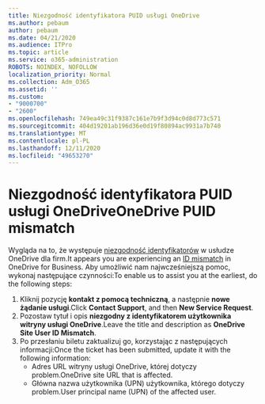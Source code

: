 ```yaml
---
title: Niezgodność identyfikatora PUID usługi OneDrive
ms.author: pebaum
author: pebaum
ms.date: 04/21/2020
ms.audience: ITPro
ms.topic: article
ms.service: o365-administration
ROBOTS: NOINDEX, NOFOLLOW
localization_priority: Normal
ms.collection: Adm_O365
ms.assetid: ''
ms.custom:
- "9000700"
- "2600"
ms.openlocfilehash: 749ea49c31f9387c161e7b9f3d94c0d8d773c571
ms.sourcegitcommit: 404d19201ab196d36e0d19f80894ac9931a7b740
ms.translationtype: MT
ms.contentlocale: pl-PL
ms.lasthandoff: 12/11/2020
ms.locfileid: "49653270"
---
```

# <a name="onedrive-puid-mismatch"></a><span data-ttu-id="9bc31-102">Niezgodność identyfikatora PUID usługi OneDrive</span><span class="sxs-lookup"><span data-stu-id="9bc31-102">OneDrive PUID mismatch</span></span>

<span data-ttu-id="9bc31-103">Wygląda na to, że występuje [niezgodność identyfikatorów](https://docs.microsoft.com/sharepoint/troubleshoot/administration/access-denied-or-need-permission-error-sharepoint-online-or-onedrive-for-business#when-accessing-a-onedrive-site) w usłudze OneDrive dla firm.</span><span class="sxs-lookup"><span data-stu-id="9bc31-103">It appears you are experiencing an [ID mismatch](https://docs.microsoft.com/sharepoint/troubleshoot/administration/access-denied-or-need-permission-error-sharepoint-online-or-onedrive-for-business#when-accessing-a-onedrive-site) in OneDrive for Business.</span></span> <span data-ttu-id="9bc31-104">Aby umożliwić nam najwcześniejszą pomoc, wykonaj następujące czynności:</span><span class="sxs-lookup"><span data-stu-id="9bc31-104">To enable us to assist you at the earliest, do the following steps:</span></span>

1. <span data-ttu-id="9bc31-105">Kliknij pozycję  **kontakt z pomocą techniczną**, a następnie  **nowe żądanie usługi**.</span><span class="sxs-lookup"><span data-stu-id="9bc31-105">Click  **Contact Support**, and then  **New Service Request**.</span></span>
2. <span data-ttu-id="9bc31-106">Pozostaw tytuł i opis  **niezgodny z identyfikatorem użytkownika witryny usługi OneDrive**.</span><span class="sxs-lookup"><span data-stu-id="9bc31-106">Leave the title and description as  **OneDrive Site User ID Mismatch**.</span></span>
3. <span data-ttu-id="9bc31-107">Po przesłaniu biletu zaktualizuj go, korzystając z następujących informacji:</span><span class="sxs-lookup"><span data-stu-id="9bc31-107">Once the ticket has been submitted, update it with the following information:</span></span>
    - <span data-ttu-id="9bc31-108">Adres URL witryny usługi OneDrive, której dotyczy problem.</span><span class="sxs-lookup"><span data-stu-id="9bc31-108">OneDrive site URL that is affected.</span></span>
    - <span data-ttu-id="9bc31-109">Główna nazwa użytkownika (UPN) użytkownika, którego dotyczy problem.</span><span class="sxs-lookup"><span data-stu-id="9bc31-109">User principal name (UPN) of the affected user.</span></span>

